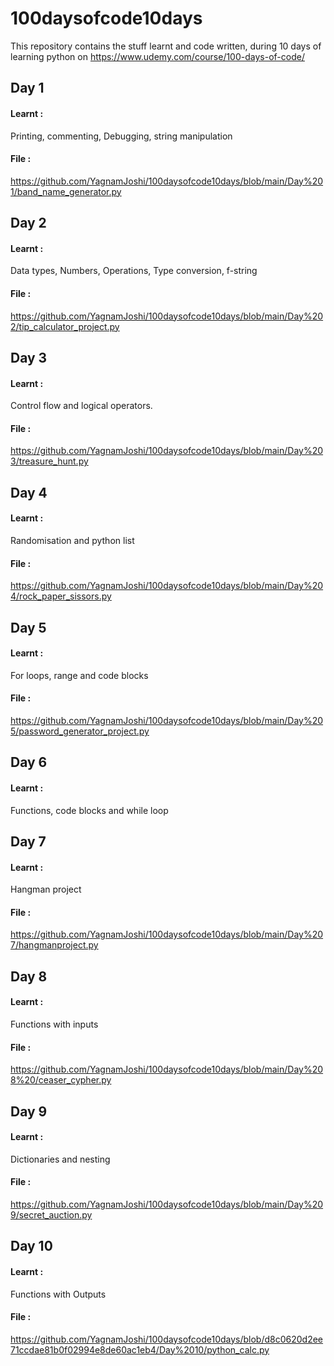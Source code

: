 # 100daysofcode10days
This repository contains the stuff learnt and code written, during 10 days of learning python on https://www.udemy.com/course/100-days-of-code/
## Day 1 
#### Learnt :
Printing, commenting, Debugging, string manipulation
#### File : 
https://github.com/YagnamJoshi/100daysofcode10days/blob/main/Day%201/band_name_generator.py

## Day 2
#### Learnt :
Data types, Numbers, Operations, Type conversion, f-string
#### File : 
https://github.com/YagnamJoshi/100daysofcode10days/blob/main/Day%202/tip_calculator_project.py

## Day 3
#### Learnt :
Control flow and logical operators.
#### File : 
https://github.com/YagnamJoshi/100daysofcode10days/blob/main/Day%203/treasure_hunt.py

## Day 4
#### Learnt :
Randomisation and python list
#### File : 
https://github.com/YagnamJoshi/100daysofcode10days/blob/main/Day%204/rock_paper_sissors.py

## Day 5 
#### Learnt :
For loops, range and code blocks 
#### File : 
https://github.com/YagnamJoshi/100daysofcode10days/blob/main/Day%205/password_generator_project.py

## Day 6
#### Learnt :
Functions, code blocks and while loop

## Day 7
#### Learnt :
Hangman project
#### File : 
https://github.com/YagnamJoshi/100daysofcode10days/blob/main/Day%207/hangmanproject.py

## Day 8
#### Learnt :
Functions with inputs
#### File : 
https://github.com/YagnamJoshi/100daysofcode10days/blob/main/Day%208%20/ceaser_cypher.py

## Day 9 
#### Learnt :
Dictionaries and nesting
#### File : 
https://github.com/YagnamJoshi/100daysofcode10days/blob/main/Day%209/secret_auction.py

## Day 10
#### Learnt :
Functions with Outputs 
#### File : 
https://github.com/YagnamJoshi/100daysofcode10days/blob/d8c0620d2ee71ccdae81b0f02994e8de60ac1eb4/Day%2010/python_calc.py
